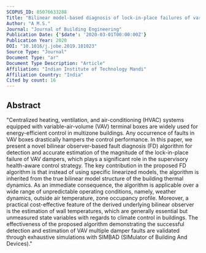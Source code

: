 ```yaml
---
SCOPUS_ID: 85076633288
Title: "Bilinear model-based diagnosis of lock-in-place failures of variable-air-volume HVAC systems of multizone buildings"
Author: "A M.S."
Journal: "Journal of Building Engineering"
Publication Date: {'$date': '2020-03-01T00:00:00Z'}
Publication Year: 2020
DOI: "10.1016/j.jobe.2019.101023"
Source Type: "Journal"
Document Type: "ar"
Document Type Description: "Article"
Affiliation: "Indian Institute of Technology Mandi"
Affiliation Country: "India"
Cited by count: 16
---
```


## Abstract
"Centralized heating, ventilation, and air-conditioning (HVAC) systems equipped with variable-air-volume (VAV) terminal boxes are widely used for energy-efficient control in multizone buildings. Any occurrence of faults in VAV boxes drastically hampers the control performance. In this paper, we present a novel bilinear observer-based fault diagnosis (FD) algorithm for detection and accurate estimation of the magnitude of the lock-in-place failure of VAV dampers, which plays a significant role in the supervisory health-aware control strategy. The key contribution in the proposed FD algorithm is that instead of using specific linearized models, the algorithm is inherited from the true bilinear model structure of the building thermal dynamics. As an immediate consequence, the algorithm is applicable over a wide range of unpredictable operating conditions, namely, weather dynamics, outside air temperature, zone occupancy profile. Moreover, a practical cost-effective feature of the derived underlying bilinear observer is the estimation of wall temperatures, which are generally essential but unmeasured state variables with regards to climate control in buildings. The effectiveness of the proposed algorithm demonstrating the successful detection and estimation of VAV multiple damper faults are validated through exhaustive simulations with SIMBAD (SIMulator of Building And Devices)."
